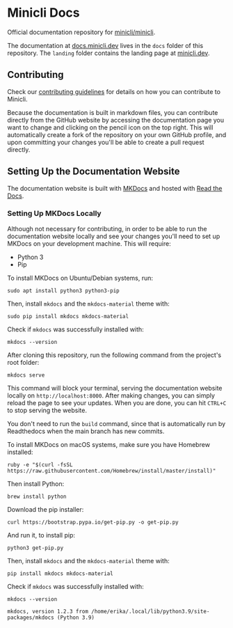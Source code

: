 # Minicli Docs

Official documentation repository for [minicli/minicli](https://github.com/minicli/minicli).

The documentation at [docs.minicli.dev](https://docs.minicli.dev) lives in the `docs` folder of this repository. The `landing` folder contains the landing page at [minicli.dev](https://minicli.dev).

## Contributing

Check our [contributing guidelines](https://github.com/minicli/docs/blob/master/CONTRIBUTING.md) for details on how you can contribute to Minicli.

Because the documentation is built in markdown files, you can contribute directly from the GitHub website by accessing the documentation page you want to change and clicking on the pencil icon on the top right. This will automatically create a fork of the repository on your own GitHub profile, and upon committing your changes you'll be able to create a pull request directly.

## Setting Up the Documentation Website

The documentation website is built with [MKDocs](https://www.mkdocs.org/) and hosted with [Read the Docs](https://readthedocs.org/).

### Setting Up MKDocs Locally

Although not necessary for contributing, in order to be able to run the documentation website locally and see your changes you'll need to set up MKDocs on your development machine. This will require:

- Python 3
- Pip
 
To install MKDocs on Ubuntu/Debian systems, run:

```shell
sudo apt install python3 python3-pip
```

Then, install `mkdocs` and the `mkdocs-material` theme with:

```shell
sudo pip install mkdocs mkdocs-material
```

Check if `mkdocs` was successfully installed with:

```shell
mkdocs --version
```

After cloning this repository, run the following command from the project's root folder: 

```shell
mkdocs serve
```

This command will block your terminal, serving the documentation website locally on `http://localhost:8000`. After making changes, you can simply reload the page to see your updates. When you are done, you can hit `CTRL+C` to stop serving the website. 

You don't need to run the `build` command, since that is automatically run by Readthedocs when the main branch has new commits.

To install MKDocs on macOS systems, make sure you have Homebrew installed:

```shell
ruby -e "$(curl -fsSL https://raw.githubusercontent.com/Homebrew/install/master/install)"
```

Then install Python:

```shell
brew install python
```

Download the pip installer:

```shell
curl https://bootstrap.pypa.io/get-pip.py -o get-pip.py
```

And run it, to install pip:

```shell
python3 get-pip.py
```

Then, install `mkdocs` and the `mkdocs-material` theme with:

```shell
pip install mkdocs mkdocs-material
```

Check if `mkdocs` was successfully installed with:

```shell
mkdocs --version
```

```
mkdocs, version 1.2.3 from /home/erika/.local/lib/python3.9/site-packages/mkdocs (Python 3.9)
```
